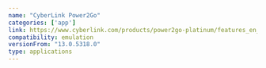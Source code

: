 ```yaml
---
name: "CyberLink Power2Go"
categories: ['app']
link: https://www.cyberlink.com/products/power2go-platinum/features_en_US.html
compatibility: emulation
versionFrom: "13.0.5318.0"
type: applications
---
```


